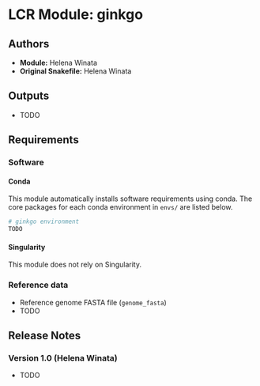 # LCR Module: ginkgo

## Authors

- **Module:** Helena Winata
- **Original Snakefile:** Helena Winata

## Outputs

<!-- TODO: List every output you symlink into `99-outputs` -->

- TODO

## Requirements

### Software

<!-- TODO: If you can't use conda, update this section accordingly -->

#### Conda

This module automatically installs software requirements using conda. The core packages for each conda environment in `envs/` are listed below.

<!-- TODO: Add core conda packages below for each environment -->

```bash
# ginkgo environment
TODO
```

#### Singularity

This module does not rely on Singularity.

### Reference data

<!-- TODO: Add required references below (including the reference key) -->

- Reference genome FASTA file (`genome_fasta`)
- TODO

## Release Notes

### Version 1.0 (Helena Winata)

<!-- TODO: Add items below explaining each decision -->

- TODO
